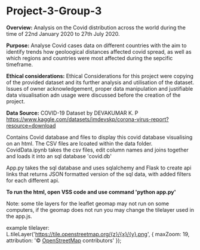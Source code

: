 # Project-3-Group-3
**Overview:**
Analysis on the Covid distribution across the world during the time of 22nd January 2020 to 27th July 2020.

**Purpose:**
Analyse Covid cases data on different countries with the aim to identify trends how geoloogical distances affected covid spread, as well as which regions and countries were most affected during the sepcific timeframe.

**Ethical considerations:**
Ethical Considerations for this project were copying of the provided dataset and its further analysis and utilisation of the dataset. Issues of owner acknowledgement, proper data manipulation and justifiable data visualisation adn usage were discussed before the creation of the project.

**Data Source:**
COVID-19 Dataset by DEVAKUMAR K. P
https://www.kaggle.com/datasets/imdevskp/corona-virus-report?resource=download


Contains Covid database and files to display this covid database visualising on an html.
The CSV files are lcoated within the data folder.
CovidData.ipynb takes the csv files, edit column names and joins together and loads it into an sql database 'covid.db'

App.py takes the sql database and uses sqlalchemy and Flask to create api links that returns JSON formatted version of the sql data, with added filters for each different api.

**To run the html, open VSS code and use command 'python app.py'**

Note: some tile layers for the leaflet geomap may not run on some computers, if the geomap does not run you may change the tilelayer used in the app.js.

example tilelayer: 
L.tileLayer('https://tile.openstreetmap.org/{z}/{x}/{y}.png', {
	maxZoom: 19,
	attribution: '&copy; <a href="https://www.openstreetmap.org/copyright">OpenStreetMap</a> contributors'
});
